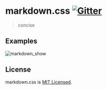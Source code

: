 # markdown.css [![Gitter](https://badges.gitter.im/Join%20Chat.svg)](https://gitter.im/markdownStyleSheet)

> concise

## Examples

![markdown_show](https://github.com/joriewong/markdown/blob/master/img/markdown.png)

## License

markdown.css is [MIT Licensed](https://github.com/joriewong/markdown/blob/master/LICENSE).
